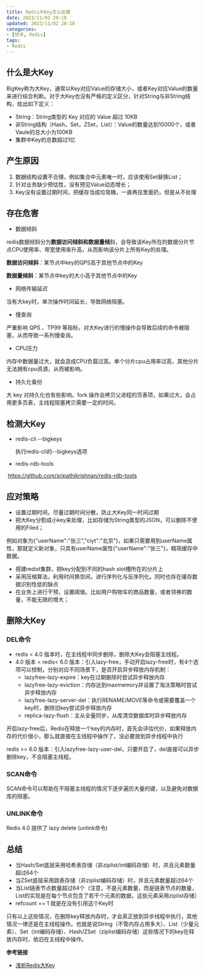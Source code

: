 ```yaml
---
title: Redis大Key怎么处理
date: 2023/11/02 20:18
updated: 2023/11/02 20:18
categories:
- [技术, Redis]
tags:
- Redis
---
```


## 什么是大Key
BigKey称为大Key，通常以Key对应Value的存储大小，或者Key对应Value的数量来进行综合判断。对于大Key也没有严格的定义区分，针对String与非String结构，给出如下定义：

- String：String类型的 Key 对应的 Value 超过 10KB
- 非String结构（Hash，Set，ZSet，List）：Value的数量达到10000个，或者Vaule的总大小为100KB
- 集群中Key的总数超过1亿



## 产生原因

1. 数据结构设置不合理，例如集合中元素唯一时，应该使用Set替换List；
2. 针对业务缺少预估性，没有预见Value动态增长；
3. Key没有设置过期时间，把缓存当成垃圾桶，一直再往里面扔，但是从不处理



## 存在危害

- 数据倾斜

redis数据倾斜分为**数据访问倾斜和数据量倾**斜，会导致该Key所在的数据分片节点CPU使用率、带宽使用率升高，从而影响该分片上所有Key的处理。

**数据访问倾斜**：某节点中key的QPS高于其他节点中的Key

**数据量倾斜**：某节点中key的大小高于其他节点中的Key

- 网络传输延迟

当有大key时，单次操作时间延长，导致网络阻塞。

- 慢查询

严重影响 QPS 、TP99 等指标，对大Key进行的慢操作会导致后续的命令被阻塞，从而导致一系列慢查询。

- CPU压力

内存中数据量过大，就会造成CPU负载过高。单个分片cpu占用率过高，其他分片无法拥有cpu资源，从而被影响。

- 持久化备份

大 key 对持久化也有些影响。fork 操作会拷贝父进程的页表项，如果过大，会占用更多页表，主线程阻塞拷贝需要一定的时间。



## 检测大Key

- redis-cli --bigkeys

  执行redis-cli的--bigkeys选项

- redis-rdb-tools

​	https://github.com/sripathikrishnan/redis-rdb-tools



## 应对策略

- 设置过期时间，尽量过期时间分散，防止大Key同一时间过期
- 把大Key分割成小key来处理，比如存储为String类型的JSON，可以删除不使用的Filed；

例如对象为{"userName":"张三","ciyt":"北京"}，如果只需要用到userName属性，那就定义新对象，只具有userName属性{"userName":"张三"}，精简缓存中数据。

- 搭建redist集群，把key分配到不同的hash slot槽所在的分片上
- 采用压缩算法，利用时间换空间，进行序列化与反序列化。同时也存在缓存数据识别性低的缺点
- 在业务上进行干预，设置阈值。比如用户购物车的商品数量，或者领券的数量，不能无限的增大；



## 删除大Key

### DEL命令

- redis < 4.0 版本时，在主线程中同步删除，删除大Key会阻塞主线程。
- 4.0 版本 < redis< 6.0 版本：引入lazy-free，手动开启lazy-free时，有4个选项可以控制，分别对应不同场景下，是否开启异步释放内存机制：
  - lazyfree-lazy-expire：key在过期删除时尝试异步释放内存
  - lazyfree-lazy-eviction：内存达到maxmemory并设置了淘汰策略时尝试异步释放内存
  - lazyfree-lazy-server-del：执行RENAME/MOVE等命令或需要覆盖一个key时，删除旧key尝试异步释放内存
  - replica-lazy-flush：主从全量同步，从库清空数据库时异步释放内存

开启lazy-free后，Redis在释放一个key的内存时，首先会评估代价，如果释放内存的代价很小，那么就直接在主线程中操作了，没必要放到异步线程中执行

redis >= 6.0 版本：引入lazyfree-lazy-user-del，只要开启了，del直接可以异步删除key，不会阻塞主线程。



### SCAN命令

SCAN命令可以帮助在不阻塞主线程的情况下逐步遍历大量的键，以及避免对数据库的阻塞。

### UNLINK命令

Redis 4.0 提供了 lazy delete (unlink命令) 



## 总结

- 当Hash/Set底层采用哈希表存储（非ziplist/int编码存储）时，并且元素数量超过64个
- 当ZSet底层采用跳表存储（非ziplist编码存储）时，并且元素数量超过64个
- 当List链表节点数量超过64个（注意，不是元素数量，而是链表节点的数量，List的实现是在每个节点包含了若干个元素的数据，这些元素采用ziplist存储）
- refcount == 1 就是在没有引用这个Key时

只有以上这些情况，在删除key释放内存时，才会真正放到异步线程中执行，其他情况一律还是在主线程操作。也就是说String（不管内存占用多大）、List（少量元素）、Set（int编码存储）、Hash/ZSet（ziplist编码存储）这些情况下的key在释放内存时，依旧在主线程中操作。



**参考链接**

- [浅析Redis大Key](https://mp.weixin.qq.com/s/L9ozOPivbM1SjhoTfjHgaw)